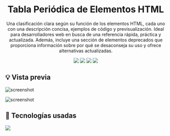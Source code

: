 <div align='center'>

# Tabla Periódica de Elementos HTML

Una clasificación clara según su función de los elementos HTML, cada uno con una descripción concisa, ejemplos de código y previsualización. Ideal para desarrolladores web en busca de una referencia rápida, práctica y actualizada. Además, incluye una sección de elementos deprecados que proporciona información sobre por qué se desaconseja su uso y ofrece alternativas actualizadas.

<div>
  <img src="https://img.shields.io/github/stars/jaenfigueroa/Periodic-table-of-HTML-elements">
  <img src="https://img.shields.io/github/forks/jaenfigueroa/Periodic-table-of-HTML-elements">
  <img src="https://img.shields.io/github/issues-pr/jaenfigueroa/Periodic-table-of-HTML-elements">
  <img src="https://img.shields.io/github/issues/jaenfigueroa/Periodic-table-of-HTML-elements">
</div>

</div>

## 💡 Vista previa

![screenshot](https://res.cloudinary.com/djksz5k3c/image/upload/v1686540583/MI-NUBE/PERIODIC%20TABLE/screencapture-localhost-5173-2023-06-11-22_28_24_1_kxroha.png)

![screenshot](https://res.cloudinary.com/djksz5k3c/image/upload/v1686512988/MI-NUBE/PERIODIC%20TABLE/Captura_de_pantalla_2023-06-11_144851_1_tlm7un.png)

## 🧪 Tecnologías usadas

<img src="https://skillicons.dev/icons?i=vite,react,typescript,sass,javascript,html"/>
